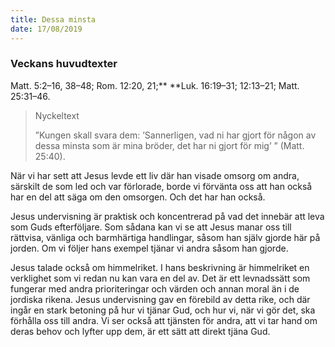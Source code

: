```yaml
---
title: Dessa minsta
date: 17/08/2019
---
```


### Veckans huvudtexter
Matt. 5:2–16, 38–48; Rom. 12:20, 21;** **Luk. 16:19–31; 12:13–21; Matt. 25:31–46. 

> <p>Nyckeltext</p>
> ”Kungen skall svara dem: ’Sannerligen, vad ni har gjort för någon av dessa minsta som är mina bröder, det har ni gjort för mig’ ” (Matt. 25:40).

När vi har sett att Jesus levde ett liv där han visade omsorg om andra, särskilt de som led och var förlorade, borde vi förvänta oss att han också har en del att säga om den omsorgen. Och det har han också.

Jesus undervisning är praktisk och koncentrerad på vad det innebär att leva som Guds efterföljare. Som sådana kan vi se att Jesus manar oss till rättvisa, vänliga och barmhärtiga handlingar, såsom han själv gjorde här på jorden. Om vi följer hans exempel tjänar vi andra såsom han gjorde.

Jesus talade också om himmelriket. I hans beskrivning är himmelriket en verklighet som vi redan nu kan vara en del av. Det är ett levnadssätt som fungerar med andra prioriteringar och värden och annan moral än i de jordiska rikena. Jesus undervisning gav en förebild av detta rike, och där ingår en stark betoning på hur vi tjänar Gud, och hur vi, när vi gör det, ska förhålla oss till andra. Vi ser också att tjänsten för andra, att vi tar hand om deras behov och lyfter upp dem, är ett sätt att direkt tjäna Gud.